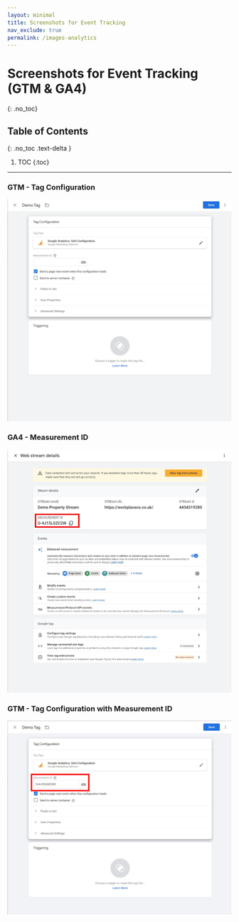 ```yaml
---
layout: minimal
title: Screenshots for Event Tracking
nav_exclude: true
permalink: /images-analytics
---
```

# Screenshots for Event Tracking (GTM & GA4)
{: .no_toc}

## Table of Contents
{: .no_toc .text-delta }

1. TOC
{:toc}
---

### GTM - Tag Configuration
![](../../assets/images/docs-images/gtm-1.jpg)

### GA4 - Measurement ID
![](../../assets/images/docs-images/gtm-2.jpg)

### GTM - Tag Configuration with Measurement ID
![](../../assets/images/docs-images/gtm-3.jpg)
